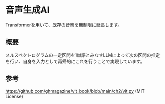 # 音声生成AI
Transformerを用いて、既存の音楽を無制限に延長します。
## 概要
メルスペクトログラムの一定区間を1単語とみなすLLMによって次の区間の推定を行い、自身を入力として再帰的にこれを行うことで実現しています。
## 参考
https://github.com/ghmagazine/vit_book/blob/main/ch2/vit.py (MIT License)